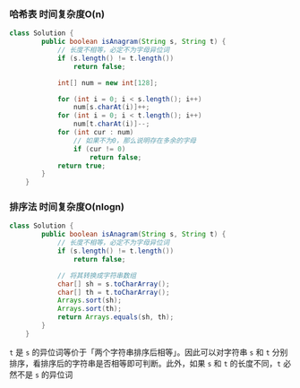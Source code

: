 ### 哈希表  时间复杂度O(n)

```java
class Solution {
        public boolean isAnagram(String s, String t) {
            // 长度不相等，必定不为字母异位词
            if (s.length() != t.length())
                return false;

            int[] num = new int[128];

            for (int i = 0; i < s.length(); i++)
                num[s.charAt(i)]++;
            for (int i = 0; i < t.length(); i++)
                num[t.charAt(i)]--;
            for (int cur : num)
                // 如果不为0，那么说明存在多余的字母
                if (cur != 0)
                    return false;
            return true;
        }
    }
```





### 排序法  时间复杂度O(nlogn)

```java
class Solution {
        public boolean isAnagram(String s, String t) {
            // 长度不相等，必定不为字母异位词
            if (s.length() != t.length())
                return false;

            // 将其转换成字符串数组
            char[] sh = s.toCharArray();
            char[] th = t.toCharArray();
            Arrays.sort(sh);
            Arrays.sort(th);
            return Arrays.equals(sh, th);
        }
    }
```

`t` 是 `s` 的异位词等价于「两个字符串排序后相等」。因此可以对字符串 `s` 和 `t` 分别排序，看排序后的字符串是否相等即可判断。此外，如果 `s` 和 `t` 的长度不同，`t` 必然不是 `s` 的异位词